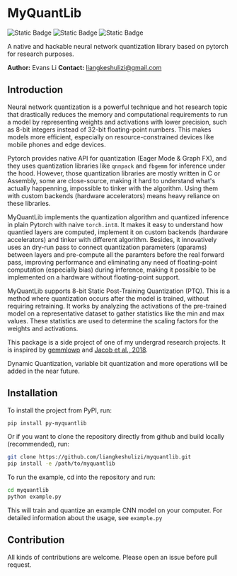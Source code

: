 # MyQuantLib

![Static Badge](https://img.shields.io/badge/license-MIT-red) ![Static Badge](https://img.shields.io/badge/language-Python-blue) ![Static Badge](https://img.shields.io/badge/author-Evans_Li-yellow)

A native and hackable neural network quantization library based on pytorch for research purposes.

**Author:** Evans Li
**Contact:** liangkeshulizi@gmail.com

## Introduction

Neural network quantization is a powerful technique and hot research topic that drastically reduces the memory and computational requirements to run a model by representing weights and activations with lower precision, such as 8-bit integers instead of 32-bit floating-point numbers. This makes models more efficient, especially on resource-constrained devices like mobile phones and edge devices.

Pytorch provides native API for quantization (Eager Mode & Graph FX), and they uses quantization libraries like `qnnpack` and `fbgemm` for inference under the hood. However, those quantization libraries are mostly written in C or Assembly, some are close-source, making it hard to understand what's actually happenning, impossible to tinker with the algorithm. Using them with custom backends (hardware accelerators) means heavy reliance on these libraries.

MyQuantLib implements the quantization algorithm and quantized inference in plain Pytorch with naive `torch.int8`. It makes it easy to understand how quantied layers are computed, implement it on custom backends (hardware accelerators) and tinker with different algorithm. Besides, it innovatively uses an dry-run pass to connect quantization parameters (qparams) between layers and pre-compute all the paramters before the real forward pass, improving performance and eliminating any need of floating-point computation (especially bias) during inference, making it possible to be implemented on a hardware without floating-point support.

MyQuantLib supports 8-bit Static Post-Training Quantization (PTQ). This is a method where quantization occurs after the model is trained, without requiring retraining. It works by analyzing the activations of the pre-trained model on a representative dataset to gather statistics like the min and max values. These statistics are used to determine the scaling factors for the weights and activations.

This package is a side project of one of my undergrad research projects. It is inspired by [gemmlowp](https://github.com/google/gemmlowp) and [Jacob et al., 2018](https://arxiv.org/abs/1712.05877).

Dynamic Quantization, variable bit quantization and more operations will be added in the near future.

## Installation

To install the project from PyPI, run:

```sh
pip install py-myquantlib
```

Or if you want to clone the repository directly from github and build locally (recommended), run:

```sh
git clone https://github.com/liangkeshulizi/myquantlib.git
pip install -e /path/to/myquantlib
```

To run the example, cd into the repository and run:

```sh
cd myquantlib
python example.py
```

This will train and quantize an example CNN model on your computer. For detailed information about the usage, see `example.py`

## Contribution

All kinds of contributions are welcome. Please open an issue before pull request.
